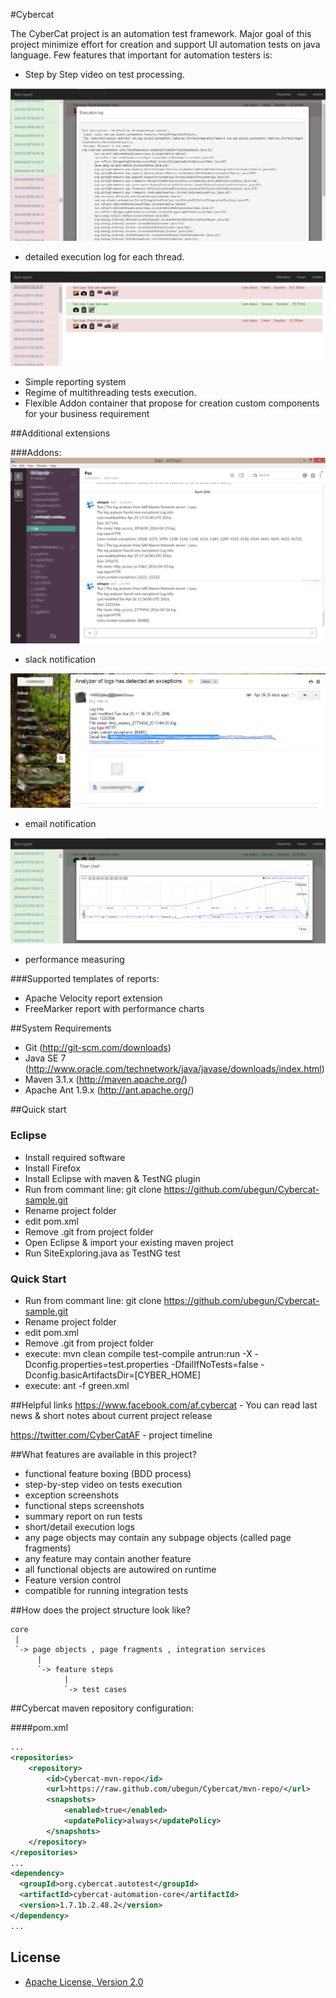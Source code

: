 #Cybercat

 The CyberCat project is an automation test framework. Major goal of this project minimize effort for creation and support UI automation tests on java language.
Few features that important for automation testers is:
- Step by Step video on test processing.

![alt tag](https://raw.githubusercontent.com/ubegun/Cybercat/master/img/ErrorLog.png)
- detailed execution log for each thread.

![alt tag](https://raw.githubusercontent.com/ubegun/Cybercat/master/img/mainView.png)
- Simple reporting system 
- Regime of multithreading tests execution.
- Flexible Addon container that propose for creation custom components for your business requirement

##Additional extensions

###Addons:
![alt tag](https://raw.githubusercontent.com/ubegun/Cybercat/master/img/SlackScreen.png)
- slack notification

![alt tag](https://raw.githubusercontent.com/ubegun/Cybercat/master/img/mailNotification.png)
- email notification

![alt tag](https://raw.githubusercontent.com/ubegun/Cybercat/master/img/performanceChart.png)
- performance measuring

###Supported templates of reports:
- Apache Velocity report extension
- FreeMarker report with performance charts



##System Requirements
- Git (http://git-scm.com/downloads)
- Java SE 7 (http://www.oracle.com/technetwork/java/javase/downloads/index.html)
- Maven  3.1.x (http://maven.apache.org/)
- Apache Ant 1.9.x (http://ant.apache.org/)


##Quick start

### Eclipse
- Install required software 
- Install Firefox
- Install Eclipse with maven & TestNG plugin 
- Run from commant line: git clone https://github.com/ubegun/Cybercat-sample.git
- Rename project folder
- edit pom.xml
- Remove .git from project folder
- Open Eclipse & import your existing maven project 
- Run SiteExploring.java as TestNG test 

### Quick Start 
- Run from commant line: git clone https://github.com/ubegun/Cybercat-sample.git
- Rename project folder
- edit pom.xml
- Remove .git from project folder
- execute: mvn clean compile test-compile antrun:run -X -Dconfig.properties=test.properties  -DfailIfNoTests=false -Dconfig.basicArtifactsDir=[CYBER_HOME]
- execute: ant -f green.xml


##Helpful links 
https://www.facebook.com/af.cybercat - You can read last news & short notes about current project release

https://twitter.com/CyberCatAF - project timeline 

##What features are available in this project?

- functional feature boxing (BDD process)
- step-by-step video on tests execution 
- exception screenshots
- functional steps screenshots
- summary report on run tests
- short/detail execution logs
- any page objects may contain any subpage objects (called page fragments)
- any feature may contain another feature
- all functional objects are autowired on runtime 
- Feature version control
- compatible for running integration tests


##How does the project structure look like? 

```
core 
 | 
 `-> page objects , page fragments , integration services
      |     
      `-> feature steps
            |
            `-> test cases
```

##Cybercat maven repository configuration:

####pom.xml

```xml
...
<repositories>
    <repository>
        <id>Cybercat-mvn-repo</id>
        <url>https://raw.github.com/ubegun/Cybercat/mvn-repo/</url>
        <snapshots>
            <enabled>true</enabled>
            <updatePolicy>always</updatePolicy>
        </snapshots>
    </repository>
</repositories>  
...
<dependency>
  <groupId>org.cybercat.autotest</groupId>
  <artifactId>cybercat-automation-core</artifactId>
  <version>1.7.1b.2.48.2</version>
</dependency>
...
```

## License
* [Apache License, Version 2.0](http://www.apache.org/licenses/LICENSE-2.0)
